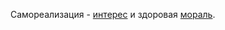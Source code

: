 Самореализация -
<a class="cross" data="interest" href="?c=interest">интерес</a> и
здоровая
<a class="cross" data="morality" href="?c=morality">мораль</a>.
